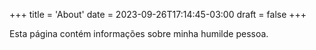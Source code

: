 +++
title = 'About'
date = 2023-09-26T17:14:45-03:00
draft = false
+++

Esta página contém informações sobre minha humilde pessoa.